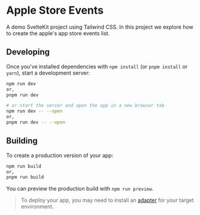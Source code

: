 # Apple Store Events
A demo SvelteKit project using Tailwind CSS. In this project we explore how to create the apple's app store events list.

## Developing

Once you've installed dependencies with `npm install` (or `pnpm install` or `yarn`), start a development server:

```bash
npm run dev
or,
pnpm run dev

# or start the server and open the app in a new browser tab
npm run dev -- --open
or,
pnpm run dev -- --open
```

## Building

To create a production version of your app:

```bash
npm run build
or,
pnpm run build
```

You can preview the production build with `npm run preview`.

> To deploy your app, you may need to install an [adapter](https://kit.svelte.dev/docs/adapters) for your target environment.

